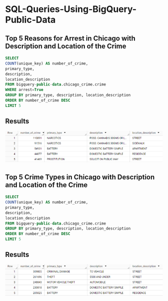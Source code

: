 # SQL-Queries-Using-BigQuery-Public-Data

## Top 5 Reasons for Arrest in Chicago with Description and Location of the Crime
```SQL
SELECT
COUNT(unique_key) AS number_of_crime, 
primary_type,
description,
location_description
FROM bigquery-public-data.chicago_crime.crime
WHERE arrest=True
GROUP BY primary_type, description, location_description
ORDER BY number_of_crime DESC
LIMIT 5
```
## Results
![ch-crime](https://github.com/KhatunaKurdovanidze/SQL-Queries-Using-BigQuery-Public-Data/blob/main/ch-crime.png)

## Top 5 Crime Types in Chicago with Description and Location of the Crime
```SQL
SELECT
COUNT(unique_key) AS number_of_crime, 
primary_type,
description,
location_description
FROM bigquery-public-data.chicago_crime.crime
GROUP BY primary_type, description, location_description
ORDER BY number_of_crime DESC
LIMIT 5
```
## Results
![ch-crime1](https://github.com/KhatunaKurdovanidze/SQL-Queries-Using-BigQuery-Public-Data/blob/main/ch-crime1.png)
